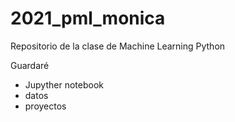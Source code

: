 # 2021_pml_monica
Repositorio de la clase de Machine Learning Python

 Guardaré
 - Jupyther notebook
 - datos
 - proyectos
